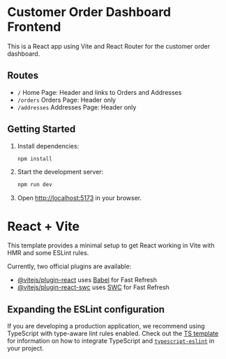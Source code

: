 # Customer Order Dashboard Frontend

This is a React app using Vite and React Router for the customer order dashboard.

## Routes
- `/` Home Page: Header and links to Orders and Addresses
- `/orders` Orders Page: Header only
- `/addresses` Addresses Page: Header only

## Getting Started

1. Install dependencies:
   ```powershell
   npm install
   ```
2. Start the development server:
   ```powershell
   npm run dev
   ```
3. Open [http://localhost:5173](http://localhost:5173) in your browser.

# React + Vite

This template provides a minimal setup to get React working in Vite with HMR and some ESLint rules.

Currently, two official plugins are available:

- [@vitejs/plugin-react](https://github.com/vitejs/vite-plugin-react/blob/main/packages/plugin-react) uses [Babel](https://babeljs.io/) for Fast Refresh
- [@vitejs/plugin-react-swc](https://github.com/vitejs/vite-plugin-react/blob/main/packages/plugin-react-swc) uses [SWC](https://swc.rs/) for Fast Refresh

## Expanding the ESLint configuration

If you are developing a production application, we recommend using TypeScript with type-aware lint rules enabled. Check out the [TS template](https://github.com/vitejs/vite/tree/main/packages/create-vite/template-react-ts) for information on how to integrate TypeScript and [`typescript-eslint`](https://typescript-eslint.io) in your project.
